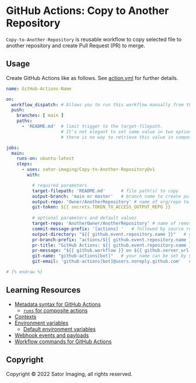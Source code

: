 # GitHub Actions: Copy to Another Repository

`Copy-to-Another-Repository` is reusable workflow to copy selected file to another repository and create Pull Request (PR) to merge.

## Usage

Create GitHub Actions like as follows.
See [action.yml](https://github.com/sator-imaging/Copy-to-Another-Repository/blob/main/action.yml) for further details.

```yaml   {% raw %}
name: GitHub-Actions-Name

on:
  workflow_dispatch: # Allows you to run this workflow manually from the Actions tab
  push:
    branches: [ main ]
    paths:
      - 'README.md'  # limit trigger to the target-filepath.
                     # It's not elegant to set same value in two options but
                     # there is no way to retrieve this value in composite action.

jobs:
  main:
    runs-on: ubuntu-latest
    steps:
      - uses: sator-imaging/Copy-to-Another-Repository@v1
        with:

          # required parameters
          target-filepath: 'README.md'      # file path(s) to copy
          output-branch: 'main or master'   # branch name to create pull request
          output-repo: 'Owner/AnotherRepository' # name of org/repo to copy file(s) and open PR
          git-token: ${{ secrets.TOKEN_TO_ACCESS_OUTPUT_REPO }}
          
          # optional parameters and default values
          target-repo: 'AnotherOwner/AnotherRepository' # name of remote org/repo to copy file(s) from
          commit-message-prefix: '[actions] '   # followed by source repository and file name
          output-directory: "${{ github.event.repository.name }}"   # copy file into sub directory
          pr-branch-prefix: "actions/${{ github.event.repository.name }}"   # branch name prefix followed by date and time
          pr-title: "GitHub Actions: ${{ github.event.repository.name }}"   # followed by source repository and file name
          pr-message: "${{ github.workflow }} on ${{ github.server_url }}/${{ github.repository }}"   # followed by action repository
          git-name: "github-actions[bot]"   # your name can be set by ${{ github.actor }}
          git-email: 'github-actions[bot]@users.noreply.github.com'   # associated user icon is shown in commit page

# {% endraw %}
```

## Learning Resources

- [Metadata syntax for GitHub Actions](https://docs.github.com/en/actions/creating-actions/metadata-syntax-for-github-actions)
  - [`runs` for composite actions](https://docs.github.com/en/actions/creating-actions/metadata-syntax-for-github-actions#runs-for-composite-actions)
- [Contexts](https://docs.github.com/en/actions/learn-github-actions/contexts)
- [Environment variables](https://docs.github.com/en/actions/learn-github-actions/environment-variables)
  - [Default environment variables](https://docs.github.com/en/actions/learn-github-actions/environment-variables#default-environment-variables)
- [Webhook events and payloads](https://docs.github.com/en/developers/webhooks-and-events/webhooks/webhook-events-and-payloads)
- [Workflow commands for GitHub Actions](https://docs.github.com/en/actions/using-workflows/workflow-commands-for-github-actions)

## Copyright

Copyright &copy; 2022 Sator Imaging, all rights reserved.
